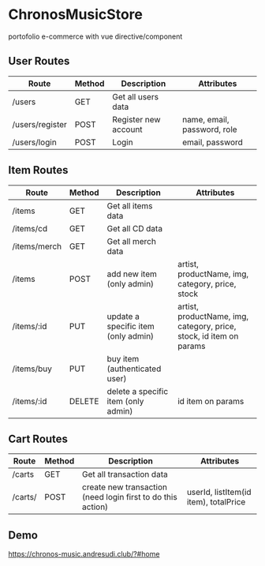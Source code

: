 # ChronosMusicStore

portofolio e-commerce with vue directive/component

## User Routes

| Route           | Method | Description          | Attributes                  |
| --------------- | ------ | -------------------- | --------------------------- |
| /users          | GET    | Get all users data   |                             |
| /users/register | POST   | Register new account | name, email, password, role |
| /users/login    | POST   | Login                | email, password             |

## Item Routes

| Route        | Method | Description                         | Attributes                                                          |
| ------------ | ------ | ----------------------------------- | ------------------------------------------------------------------- |
| /items       | GET    | Get all items data                  |                                                                     |
| /items/cd    | GET    | Get all CD data                     |                                                                     |
| /items/merch | GET    | Get all merch data                  |                                                                     |
| /items       | POST   | add new item (only admin)           | artist, productName, img, category, price, stock                    |
| /items/:id   | PUT    | update a specific item (only admin) | artist, productName, img, category, price, stock, id item on params |
| /items/buy   | PUT    | buy item (authenticated user)       |                                                                     |
| /items/:id   | DELETE | delete a specific item (only admin) | id item on params                                                   |

## Cart Routes

| Route   | Method | Description                                                 | Attributes                            |
| ------- | ------ | ----------------------------------------------------------- | ------------------------------------- |
| /carts  | GET    | Get all transaction data                                    |                                       |
| /carts/ | POST   | create new transaction (need login first to do this action) | userId, listItem(id item), totalPrice |

## Demo 

https://chronos-music.andresudi.club/?#home